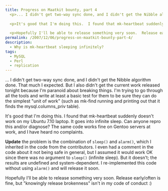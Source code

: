 ```yaml
---
title: Progress on Maatkit bounty, part 4
  <p>... I didn't get two-way sync done, and I didn't get the Nibble algorithm done.  That much I expected.  But I also didn't get the current work released tonight because I'm paranoid about breaking things.  I'm trying to go through all the tools and write at least a basic test for them to be sure they can do the simplest "unit of work" (such as mk-find running and printing out that it finds the mysql.columns_priv table).</p>
  
  <p>It's good that I'm doing this.  I found that mk-heartbeat suddenly doesn't work on my Ubuntu 7.10 laptop.  It goes into infinite sleep.  Can anyone repro this and/or diagnose?  The same code works fine on my Gentoo servers at work.</p>
  
  <p>Hopefully I'll be able to release something very soon.  Release early/often is fine, but "knowingly release brokenness" isn't in my code of conduct :)</p>
permalink: /2007/12/06/progress-on-maatkit-bounty-part-4/
description:
  - Why is mk-heartbeat sleeping infinitely?
tags:
  - MySQL
  - Perl
  - replication
---
```

&#8230; I didn't get two-way sync done, and I didn't get the Nibble algorithm done. That much I expected. But I also didn't get the current work released tonight because I'm paranoid about breaking things. I'm trying to go through all the tools and write at least a basic test for them to be sure they can do the simplest "unit of work" (such as mk-find running and printing out that it finds the mysql.columns_priv table).

It's good that I'm doing this. I found that mk-heartbeat suddenly doesn't work on my Ubuntu 7.10 laptop. It goes into infinite sleep. Can anyone repro this and/or diagnose? The same code works fine on Gentoo servers at work, and I have heard no complaints.

**Update** the problem is the combination of `sleep()` and `alarm()`, which I inherited in the code from the contributors. I even had a comment in the code about it not being safe in general, but I assumed it would work OK since there was no argument to `sleep()` (infinite sleep). But it doesn't; the results are undefined and system-dependent. I re-implemented this code without using `alarm()` and will release it soon.

Hopefully I'll be able to release something very soon. Release early/often is fine, but "knowingly release brokenness" isn't in my code of conduct :)
